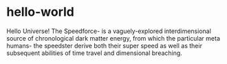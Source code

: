 # hello-world
Hello Universe!
The Speedforce- is a vaguely-explored interdimensional source of chronological dark matter energy,
 from which the particular meta humans- the speedster derive both their super speed as well as their subsequent abilities of time travel
 and dimensional breaching.
